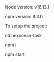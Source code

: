Node version: v16.13.1

npm version: 8.3.0

To setup the project:

cd hexocean-task

npm i

npm start
